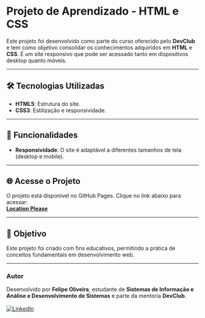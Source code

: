 # Projeto de Aprendizado - HTML e CSS

Este projeto foi desenvolvido como parte do curso oferecido pelo **DevClub** e tem como objetivo consolidar os conhecimentos adquiridos em **HTML** e **CSS**. É um site responsivo que pode ser acessado tanto em dispositivos desktop quanto móveis.

---

## 🛠️ Tecnologias Utilizadas

- **HTML5**: Estrutura do site.  
- **CSS3**: Estilização e responsividade.

---

## 📱 Funcionalidades

- **Responsividade**: O site é adaptável a diferentes tamanhos de tela (desktop e mobile).  

---

## 🌐 Acesse o Projeto

O projeto está disponível no GitHub Pages. Clique no link abaixo para acessar:  
[**Location Please**](https://felipeoliveiracode.github.io/location-please/)

---

## 📌 Objetivo

Este projeto foi criado com fins educativos, permitindo a prática de conceitos fundamentais em desenvolvimento web.

---

### Autor  

Desenvolvido por **Felipe Oliveira**, estudante de **Sistemas de Informação e Análise e Desenvolvimento de Sistemas** e parte da mentoria **DevClub**. 
<br>
<br>
[![LinkedIn](https://img.shields.io/badge/-LinkedIn-blue?logo=linkedin&logoColor=white&style=flat-square)](https://www.linkedin.com/in/felipeoliveiracode/)  
